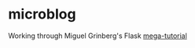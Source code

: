 # microblog
Working through Miguel Grinberg's Flask [mega-tutorial](https://blog.miguelgrinberg.com/post/the-flask-mega-tutorial-part-i-hello-world)
